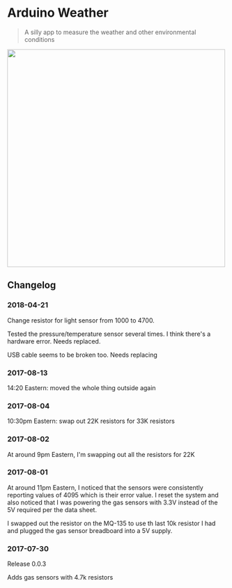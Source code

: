 # Arduino Weather

> A silly app to measure the weather and other environmental conditions

<img src="images/20170730_153250.jpg" width=500 />

## Changelog

### 2018-04-21

Change resistor for light sensor from 1000 to 4700.

Tested the pressure/temperature sensor several times. I think there's a hardware error. Needs replaced.

USB cable seems to be broken too. Needs replacing

### 2017-08-13

14:20 Eastern: moved the whole thing outside again

### 2017-08-04

10:30pm Eastern: swap out 22K resistors for 33K resistors

### 2017-08-02

At around 9pm Eastern, I'm swapping out all the resistors for 22K

### 2017-08-01

At around 11pm Eastern, I noticed that the sensors were consistently
reporting values of 4095 which is their error value. I reset the system
and also noticed that I was powering the gas sensors with 3.3V instead
of the 5V required per the data sheet.

I swapped out the resistor on the MQ-135 to use th  last 10k resistor I
had and plugged the gas sensor breadboard into a 5V supply.

### 2017-07-30

Release 0.0.3

Adds gas sensors with 4.7k resistors
